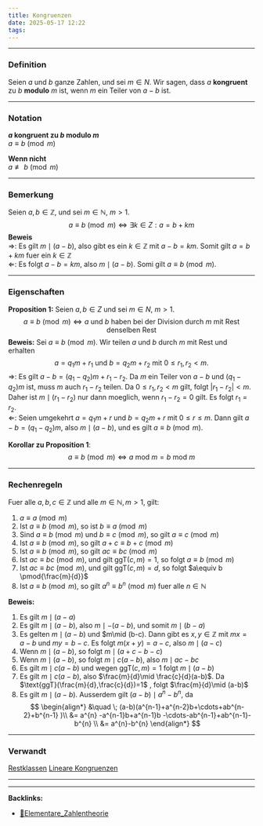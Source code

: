 ```yaml
---
title: Kongruenzen
date: 2025-05-17 12:22
tags: 
---
```


----

### Definition 
Seien $a$ und $b$ ganze Zahlen, und sei $m\in N$.
Wir sagen, dass $a$ **kongruent** zu $b$ **modulo** $m$ ist, wenn $m$ ein Teiler von 
$a-b$ ist. 


---

### Notation
**$a$ kongruent zu $b$ modulo $m$** \
$a\equiv b \pmod{m}$

**Wenn nicht**\
$a\not\equiv b \pmod{m}$

---

### Bemerkung
Seien $a,b\in \mathbb{Z}$, und sei $m\in \mathbb{N}, \ m>1$.
$$
  a\equiv b\pmod{m}\Leftrightarrow \exists k\in Z: a=b+km
$$
**Beweis**\
$\Rightarrow$: Es gilt $m\mid (a-b)$, also gibt es ein $k\in \mathbb{Z}$ mit $a-b=km$.
Somit gilt $a=b+km$ fuer ein $k\in \mathbb{Z}$\
$\Leftarrow$: Es folgt $a-b=km$, also $m\mid (a-b)$. Somi gilt $a\equiv b \pmod{m}$.

---

### Eigenschaften
**Proposition 1:** Seien $a,b\in Z$ und sei $m\in N, \ m>1$. 
$$
  a\equiv b \pmod{m} \Leftrightarrow a \text{ und } b \text{ haben bei der Division durch } m
  \text{ mit Rest denselben Rest}
$$
**Beweis:** Sei $a\equiv b \pmod{m}$. Wir teilen $a$ und $b$ durch $m$ mit Rest und erhalten
$$
  a=q_{1}m+r_{1} \text{ und } b=q_{2}m+r_{2} \text{ mit } 0\le r_{1},r_{2}<m.
$$
$\Rightarrow$: Es gilt $a-b=(q_{1}-q_{2})m +r_{1}-r_{2}$. Da $m$ ein Teiler von $a-b$ und $(q_{1}-q_{2})m$
ist, muss $m$ auch $r_{1}-r_{2}$ teilen. Da $0\le r_{1},r_{2}<m$ gilt, folgt $|r_{1}-r_{2}|<m$.
Daher ist $m\mid (r_{1}-r_{2})$ nur dann moeglich, wenn $r_{1}-r_{2}=0$ gilt. Es folgt $r_{1}=r_{2}.$\
$\Leftarrow$: Seien umgekehrt $a=q_{1}m+r$ und $b=q_{2}m+r$ mit $0\le r\le m$. Dann gilt 
$a-b=(q_{1}-q_{2})m$, also $m\mid (a-b)$, und es gilt $a\equiv b \pmod{m}$.

**Korollar zu Proposition 1**:
$$
  a\equiv b \pmod{m} \Leftrightarrow a\text{ mod }{m}=b\text{ mod }{m}
$$

---

### Rechenregeln 
Fuer alle $a,b,c\in \mathbb{Z}$ und alle $m\in \mathbb{N}, m>1$, gilt:
1. $a\equiv a \pmod{m}$
2. Ist $a\equiv b \pmod{m}$, so ist $b \equiv a \pmod{m}$
3. Sind $a\equiv b \pmod{m}$ und $b\equiv c\pmod{m}$, so gilt $a\equiv c \pmod{m}$
4. Ist $a\equiv b \pmod{m}$, so gilt $a+c\equiv b+c \pmod{m}$
5. Ist $a\equiv b \pmod{m}$, so gilt $ac\equiv bc \pmod{m}$
6. Ist $ac\equiv bc \pmod{m}$, und gilt $\text{ggT}(c,m)=1$, so folgt $a\equiv b \pmod{m}$
7. Ist $ac \equiv bc \pmod{m}$, und gilt $\text{ggT}(c,m)=d$, so folgt $a\equiv b \pmod{\frac{m}{d}}$
8. Ist $a\equiv b \pmod{m}$, so gilt $a^{n}\equiv b^{n}\pmod{m}$ fuer alle $n\in \mathbb{N}$

**Beweis:**
1. Es gilt $m\mid (a-a)$
2. Es gilt $m\mid (a-b)$, also $m\mid -(a-b)$, und somit $m\mid (b-a)$
3. Es gelten $m\mid (a-b)$ und $m\mid (b-c). Dann gibt es $x,y \in \mathbb{Z}$ mit 
   $mx=a-b$ und $my=b-c$. Es folgt $m(x+y)=a-c$, also $m\mid (a-c)$
4. Wenn $m\mid (a-b)$, so folgt $m\mid (a+c-b-c)$
5. Wenn $m\mid (a-b)$, so folgt $m\mid c(a-b)$, also $m\mid ac-bc$
6. Es gilt $m\mid c(a-b)$ und wegen $\text{ggT}(c,m)=1$ folgt $m\mid (a-b)$
7. Es gilt $m\mid c(a-b)$, also $\frac{m}{d}\mid \frac{c}{d}(a-b)$. Da $\text{ggT}(\frac{m}{d},\frac{c}{d})=1$
   , folgt $\frac{m}{d}\mid (a-b)$
8. Es gilt $m\mid (a-b)$. Ausserdem gilt $(a-b)\mid a^{n}-b^{n}$, da
$$
\begin{align*}
  &\quad \; (a-b)(a^{n-1}+a^{n-2}b+\cdots+ab^{n-2}+b^{n-1}    )\\
  &= a^{n} -a^{n-1}b+a^{n-1}b -\cdots-ab^{n-1}+ab^{n-1}-b^{n}      \\
  &= a^{n}-b^{n}  
\end{align*}
$$

---

### Verwandt
[Restklassen](restklassen)
[Lineare Kongruenzen](lineare_kongruenzen)

----

----
**Backlinks:**
- [📂Elementare_Zahlentheorie](/📁Elementare_Zahlentheorie)
